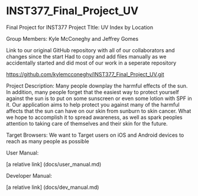 # INST377_Final_Project_UV
Final Project for INST377
Project TItle: UV Index by Location

Group Members: Kyle McConeghy and Jeffrey Gomes

Link to our original GitHub repository with all of our collaborators and changes since the start
Had to copy and add files manually as we accidentally started and did most of our work in a seperate repository

https://github.com/kylemcconeghy/INST377_Final_Project_UV.git


Project Description: 
Many people downplay the harmful effects of the sun. In addition, many people forget that the easiest way to protect yourself against the sun is to put on some sunscreen or even some lotion with SPF in it. Our application aims to help protect you against many of the harmful affects that the sun can have on our skin from sunburn to skin cancer. What we hope to accomplish it to spread awareness, as well as spark peoples attention to taking care of themselves and their skin for the future.

Target Browsers: 
We want to Target users on iOS and Android devices to reach as many people as possible

User Manual:

[a relative link] (docs/user_manual.md)

Developer Manual:

[a relative link] (docs/dev_manual.md)
